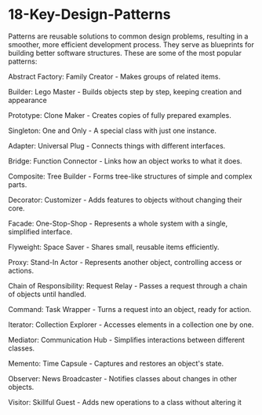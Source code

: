 # 18-Key-Design-Patterns
Patterns are reusable solutions to common design problems, resulting in a smoother, more efficient development process. They serve as blueprints for building better software structures. These are some of the most popular patterns:

Abstract Factory: Family Creator - Makes groups of related items.

Builder: Lego Master - Builds objects step by step, keeping creation and appearance

Prototype: Clone Maker - Creates copies of fully prepared examples.

Singleton: One and Only - A special class with just one instance.

Adapter: Universal Plug - Connects things with different interfaces.

Bridge: Function Connector - Links how an object works to what it does.

Composite: Tree Builder - Forms tree-like structures of simple and complex parts.

Decorator: Customizer - Adds features to objects without changing their core.

Facade: One-Stop-Shop - Represents a whole system with a single, simplified interface.

Flyweight: Space Saver - Shares small, reusable items efficiently.

Proxy: Stand-In Actor - Represents another object, controlling access or actions.

Chain of Responsibility: Request Relay - Passes a request through a chain of objects until handled.

Command: Task Wrapper - Turns a request into an object, ready for action.

Iterator: Collection Explorer - Accesses elements in a collection one by one.

Mediator: Communication Hub - Simplifies interactions between different classes.

Memento: Time Capsule - Captures and restores an object's state.

Observer: News Broadcaster - Notifies classes about changes in other objects.

Visitor: Skillful Guest - Adds new operations to a class without altering it
